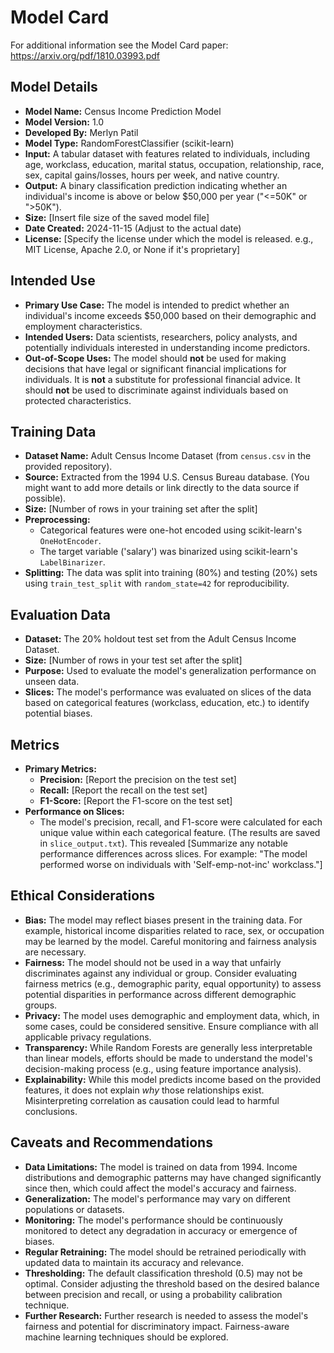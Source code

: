 # Model Card

For additional information see the Model Card paper: https://arxiv.org/pdf/1810.03993.pdf

## Model Details

*   **Model Name:** Census Income Prediction Model
*   **Model Version:** 1.0
*   **Developed By:**  Merlyn Patil
*   **Model Type:** RandomForestClassifier (scikit-learn) 
*   **Input:** A tabular dataset with features related to individuals, including age, workclass, education, marital status, occupation, relationship, race, sex, capital gains/losses, hours per week, and native country.
*   **Output:** A binary classification prediction indicating whether an individual's income is above or below $50,000 per year ("<=50K" or ">50K").
*   **Size:** [Insert file size of the saved model file]
*   **Date Created:** 2024-11-15 (Adjust to the actual date)
*   **License:** [Specify the license under which the model is released.  e.g., MIT License, Apache 2.0, or None if it's proprietary]

## Intended Use

*   **Primary Use Case:** The model is intended to predict whether an individual's income exceeds $50,000 based on their demographic and employment characteristics.
*   **Intended Users:** Data scientists, researchers, policy analysts, and potentially individuals interested in understanding income predictors.
*   **Out-of-Scope Uses:** The model should **not** be used for making decisions that have legal or significant financial implications for individuals.  It is **not** a substitute for professional financial advice. It should **not** be used to discriminate against individuals based on protected characteristics.

## Training Data

*   **Dataset Name:** Adult Census Income Dataset (from `census.csv` in the provided repository).
*   **Source:** Extracted from the 1994 U.S. Census Bureau database.  (You might want to add more details or link directly to the data source if possible).
*   **Size:** [Number of rows in your training set after the split]
*   **Preprocessing:**
    *   Categorical features were one-hot encoded using scikit-learn's `OneHotEncoder`.
    *   The target variable ('salary') was binarized using scikit-learn's `LabelBinarizer`.
*   **Splitting:** The data was split into training (80%) and testing (20%) sets using `train_test_split` with `random_state=42` for reproducibility.

## Evaluation Data

*   **Dataset:** The 20% holdout test set from the Adult Census Income Dataset.
*   **Size:** [Number of rows in your test set after the split]
*   **Purpose:** Used to evaluate the model's generalization performance on unseen data.
*   **Slices:**  The model's performance was evaluated on slices of the data based on categorical features (workclass, education, etc.) to identify potential biases.

## Metrics

*   **Primary Metrics:**
    *   **Precision:** [Report the precision on the test set]
    *   **Recall:** [Report the recall on the test set]
    *   **F1-Score:** [Report the F1-score on the test set]
*   **Performance on Slices:**
    *   The model's precision, recall, and F1-score were calculated for each unique value within each categorical feature. (The results are saved in `slice_output.txt`). This revealed [Summarize any notable performance differences across slices. For example: "The model performed worse on individuals with 'Self-emp-not-inc' workclass."]

## Ethical Considerations

*   **Bias:** The model may reflect biases present in the training data. For example, historical income disparities related to race, sex, or occupation may be learned by the model. Careful monitoring and fairness analysis are necessary.
*   **Fairness:** The model should not be used in a way that unfairly discriminates against any individual or group.  Consider evaluating fairness metrics (e.g., demographic parity, equal opportunity) to assess potential disparities in performance across different demographic groups.
*   **Privacy:** The model uses demographic and employment data, which, in some cases, could be considered sensitive.  Ensure compliance with all applicable privacy regulations.
*   **Transparency:** While Random Forests are generally less interpretable than linear models, efforts should be made to understand the model's decision-making process (e.g., using feature importance analysis).
*   **Explainability:** While this model predicts income based on the provided features, it does not explain *why* those relationships exist.  Misinterpreting correlation as causation could lead to harmful conclusions.

## Caveats and Recommendations

*   **Data Limitations:** The model is trained on data from 1994.  Income distributions and demographic patterns may have changed significantly since then, which could affect the model's accuracy and fairness.
*   **Generalization:** The model's performance may vary on different populations or datasets.
*   **Monitoring:** The model's performance should be continuously monitored to detect any degradation in accuracy or emergence of biases.
*   **Regular Retraining:** The model should be retrained periodically with updated data to maintain its accuracy and relevance.
*   **Thresholding:** The default classification threshold (0.5) may not be optimal. Consider adjusting the threshold based on the desired balance between precision and recall, or using a probability calibration technique.
*   **Further Research:** Further research is needed to assess the model's fairness and potential for discriminatory impact. Fairness-aware machine learning techniques should be explored.